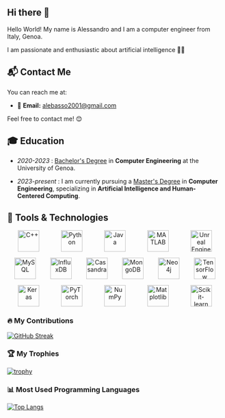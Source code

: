 ## Hi there 👋

Hello World! My name is Alessandro and I am a computer engineer from Italy, Genoa.  


I am passionate and enthusiastic about artificial intelligence 🤖🧠



## 📬 Contact Me  

You can reach me at:  

- 📧 **Email:** [alebasso2001@gmail.com](mailto:alebasso2001@gmail.com)

Feel free to contact me! 😊

## 🎓 Education
- *2020-2023* : [Bachelor's Degree](https://corsi.unige.it/corsi/8719)  in **Computer Engineering** at the University of Genoa.

- *2023-present* : I am currently pursuing a [Master's Degree](https://corsi.unige.it/en/corsi/11160)  in **Computer Engineering**, specializing in **Artificial Intelligence and Human-Centered Computing**.  





## 🚀 Tools & Technologies

<!---🖥️ **Programming Languages:** Python, C, C++, Java, MATLAB  

🛠️ **Development Environments:** Visual Studio, Visual Studio Code, Eclipse, IntelliJ IDEA, Git  

🎮 **Game Engines:** Unreal Engine  

📊 **Simulation Tools:** Simulink  

☁️ **Databases:** MySQL, InfluxDB, Cassandra, MongoDB, Neo4j  

🔐 **Security Tools:** MobSF, Drozer, Charles Proxy  

🤖 **Machine Learning & AI**
I am highly interested in **Machine Learning** and **Artificial Intelligence**, and I have experience with the following libraries:   TensorFlow, Keras, PyTorch, NumPy, Matplotlib, Scikit-learn, and more!  
--->





<p align="center" style="display: flex; justify-content: space-around; flex-wrap: wrap;">
  <!-- C++ -->
  <img src="https://cdn.jsdelivr.net/gh/devicons/devicon/icons/cplusplus/cplusplus-original.svg" alt="C++" width="50" height="50" />
  <!-- Python -->
  <img src="https://cdn.jsdelivr.net/gh/devicons/devicon/icons/python/python-original.svg" alt="Python" width="50" height="50" />
  <!-- Java -->
  <img src="https://cdn.jsdelivr.net/gh/devicons/devicon/icons/java/java-original.svg" alt="Java" width="50" height="50" />
  <!-- MATLAB -->
  <img src="https://cdn.jsdelivr.net/gh/devicons/devicon/icons/matlab/matlab-original.svg" alt="MATLAB" width="50" height="50" />
  <!-- Visual Studio -->
  <!---img src="https://cdn.jsdelivr.net/gh/devicons/devicon/icons/visualstudio/visualstudio-plain.svg" alt="Visual Studio" width="50" height="50" /--->
  <!-- Visual Studio Code -->
  <!img src="https://cdn.jsdelivr.net/gh/devicons/devicon/icons/vscode/vscode-original.svg" alt="Visual Studio Code" width="50" height="50" /--->
  <!-- Eclipse -->
  <!img src="https://cdn.jsdelivr.net/gh/devicons/devicon/icons/eclipse/eclipse-original.svg" alt="Eclipse" width="50" height="50" /--->
  <!-- IntelliJ IDEA -->
  <!img src="https://cdn.jsdelivr.net/gh/devicons/devicon/icons/intellij/intellij-original.svg" alt="IntelliJ IDEA" width="50" height="50" /--->
  <!-- Unreal Engine -->
  <img src="https://cdn.jsdelivr.net/gh/devicons/devicon/icons/unrealengine/unrealengine-original.svg" alt="Unreal Engine" width="50" height="50" />
</p>

<p align="center" style="display: flex; justify-content: space-around; flex-wrap: wrap;">
  <!-- Git -->
  <!img src="https://cdn.jsdelivr.net/gh/devicons/devicon/icons/git/git-original.svg" alt="Git" width="50" height="50" /--->
  
  <!-- MySQL -->
  <img src="https://cdn.jsdelivr.net/gh/devicons/devicon/icons/mysql/mysql-original.svg" alt="MySQL" width="50" height="50" />
  <!-- InfluxDB -->
  <img src="https://cdn.jsdelivr.net/gh/devicons/devicon/icons/influxdb/influxdb-original.svg" alt="InfluxDB" width="50" height="50" />
  <!-- Cassandra -->
  <img src="https://img.shields.io/badge/cassandra-%231287B1.svg?style=for-the-badge&logo=apache-cassandra&logoColor=white" alt="Cassandra" width="50" height="50" />
  <!-- MongoDB -->
  <img src="https://cdn.jsdelivr.net/gh/devicons/devicon/icons/mongodb/mongodb-original.svg" alt="MongoDB" width="50" height="50" />
  <!-- Neo4j -->
  <img src="https://cdn.jsdelivr.net/gh/devicons/devicon/icons/neo4j/neo4j-original.svg" alt="Neo4j" width="50" height="50" />
  <!-- TensorFlow -->
  <img src="https://cdn.jsdelivr.net/gh/devicons/devicon/icons/tensorflow/tensorflow-original.svg" alt="TensorFlow" width="50" height="50" />
</p>

<p align="center" style="display: flex; justify-content: space-around; flex-wrap: wrap;">
  <!-- Keras -->
  <img src="https://upload.wikimedia.org/wikipedia/commons/a/ae/Keras_logo.svg" alt="Keras" width="50" height="50" />
  <!-- PyTorch -->
  <img src="https://cdn.jsdelivr.net/gh/devicons/devicon/icons/pytorch/pytorch-original.svg" alt="PyTorch" width="50" height="50" />
  <!-- NumPy -->
  <img src="https://cdn.jsdelivr.net/gh/devicons/devicon/icons/numpy/numpy-original.svg" alt="NumPy" width="50" height="50" />
  <!-- Matplotlib -->
  <img src="https://upload.wikimedia.org/wikipedia/commons/8/84/Matplotlib_icon.svg" alt="Matplotlib" width="50" height="50" />
  <!-- Scikit-learn -->
  <img src="https://upload.wikimedia.org/wikipedia/commons/0/05/Scikit_learn_logo_small.svg" alt="Scikit-learn" width="50" height="50" />
</p>




### 🔥 My Contributions  
[![GitHub Streak](http://github-readme-streak-stats.herokuapp.com?user=Alebasso01&theme=dark&background=000000)](https://git.io/streak-stats)  

### 🏆 My Trophies  
[![trophy](https://github-profile-trophy.vercel.app/?username=Alebasso01&theme=onedark)](https://github.com/ryo-ma/github-profile-trophy)  

### 📊 Most Used Programming Languages  
[![Top Langs](https://github-readme-stats.vercel.app/api/top-langs/?username=Alebasso01&layout=compact&theme=vision-friendly-dark)](https://github.com/anuraghazra/github-readme-stats)  



<!--
**Alebasso01/Alebasso01** is a ✨ _special_ ✨ repository because its `README.md` (this file) appears on your GitHub profile.

Here are some ideas to get you started:

- 🔭 I’m currently working on ...
- 🌱 I’m currently learning ...
- 👯 I’m looking to collaborate on ...
- 🤔 I’m looking for help with ...
- 💬 Ask me about ...
- 📫 How to reach me: ...
- 😄 Pronouns: ...
- ⚡ Fun fact: ...
-->
